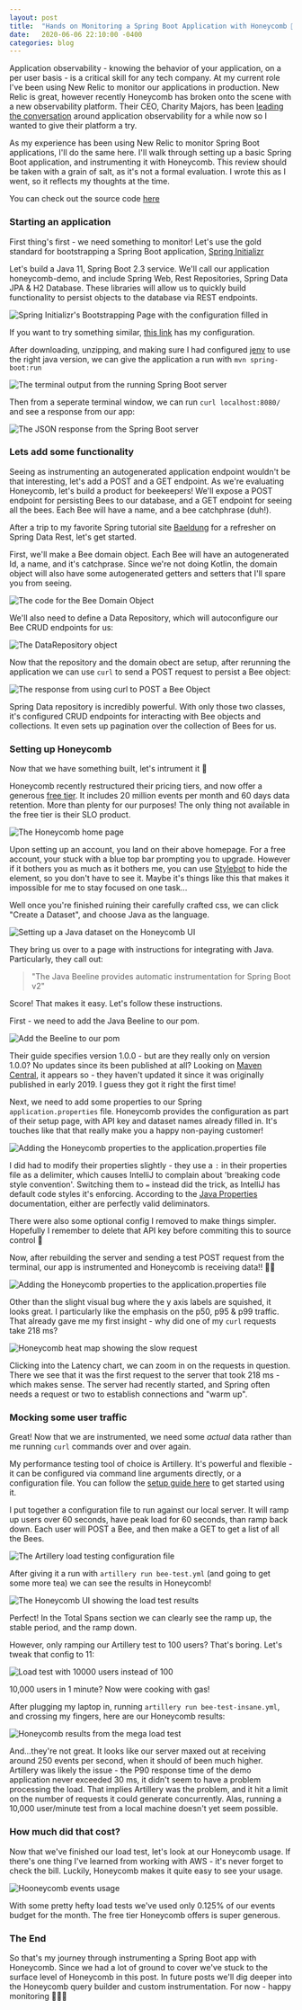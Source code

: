 ```yaml
---
layout: post
title:  "Hands on Monitoring a Spring Boot Application with Honeycomb 🐝"
date:   2020-06-06 22:10:00 -0400
categories: blog
---
```


Application observability - knowing the behavior of your application, on a per user basis - is a critical skill for any tech company.  At my current role I've been using New Relic to monitor our applications in production.  New Relic is great, however recently Honeycomb has broken onto the scene with a new observability platform.  Their CEO, Charity Majors, has been [leading the conversation](https://charity.wtf) around application observability for a while now so I wanted to give their platform a try. 

As my experience has been using New Relic to monitor Spring Boot applications, I'll do the same here. I'll walk through setting up a basic Spring Boot application, and instrumenting it with Honeycomb.  This review should be taken with a grain of salt, as it's not a formal evaluation.  I wrote this as I went, so it reflects my thoughts at the time.

You can check out the source code [here](https://github.com/cpaika/honeycomb-demo)
### Starting an application
First thing's first - we need something to monitor!  Let's use the gold standard for bootstrapping a Spring Boot application, [Spring Initializr](https://start.spring.io/)

Let's build a Java 11, Spring Boot 2.3 service.  We'll call our application honeycomb-demo, and include Spring Web, Rest Repositories, Spring Data JPA & H2 Database.  These libraries will allow us to quickly build functionality to persist objects to the database via REST endpoints.

![Spring Initializr's Bootstrapping Page with the configuration filled in](/assets/honeycomb-demo/spring-init.png)


If you want to try something similar, [this link](https://start.spring.io/#!type=maven-project&language=java&platformVersion=2.3.0.RELEASE&packaging=jar&jvmVersion=11&groupId=com.paika&artifactId=honeycomb-demo&name=honeycomb-demo&description=Demo%20project%20for%20Spring%20Boot&packageName=com.paika.honeycomb-demo&dependencies=web,data-rest,h2,data-jpa) has my configuration.

After downloading, unzipping, and making sure I had configured [jenv](https://www.jenv.be/) to use the right java version, we can give the application a run with
`mvn spring-boot:run`


![The terminal output from the running Spring Boot server](/assets/honeycomb-demo/spring-running.png)


Then from a seperate terminal window, we can run `curl localhost:8080/` and see a response from our app:


![The JSON response from the Spring Boot server](/assets/honeycomb-demo/curl-localhost.png)


### Lets add some functionality
Seeing as instrumenting an autogenerated application endpoint wouldn't be that interesting, let's add a POST and a GET endpoint.
As we're evaluating Honeycomb, let's build a product for beekeepers!  We'll expose a POST endpoint for persisting Bees to our database, and a GET endpoint for seeing all the bees.  Each Bee will have a name, and a bee catchphrase (duh!). 

After a trip to my favorite Spring tutorial site [Baeldung](https://www.baeldung.com/spring-data-rest-intro) for a refresher on Spring Data Rest, let's get started.

First, we'll make a Bee domain object.  Each Bee will have an autogenerated Id, a name, and it's catchprase.  Since we're not doing Kotlin, the domain object will also have some autogenerated getters and setters that I'll spare you from seeing.


![The code for the Bee Domain Object](/assets/honeycomb-demo/domain-code.png)


We'll also need to define a Data Repository, which will autoconfigure our Bee CRUD endpoints for us:


![The DataRepository object](/assets/honeycomb-demo/data-repository.png)


Now that the repository and the domain obect are setup, after rerunning the application we can use `curl` to send a POST request to persist a Bee object:


![The response from using curl to POST a Bee Object](/assets/honeycomb-demo/post-bee.png)

Spring Data repository is incredibly powerful.  With only those two classes, it's configured CRUD endpoints for interacting with Bee objects and collections.  It even sets up pagination over the collection of Bees for us.

### Setting up Honeycomb
Now that we have something built, let's intrument it 🔎

Honeycomb recently restructured their pricing tiers, and now offer a generous [free tier](https://ui.honeycomb.io/signup/free).  It includes 20 million events per month and 60 days data retention.  More than plenty for our purposes!  The only thing not available in the free tier is their SLO product.


![The Honeycomb home page](/assets/honeycomb-demo/honeycomb-ui.png)


Upon setting up an account, you land on their above homepage.  For a free account, your stuck with a blue top bar prompting you to upgrade.  However if it bothers you as much as it bothers me, you can use [Stylebot](https://chrome.google.com/webstore/detail/stylebot/oiaejidbmkiecgbjeifoejpgmdaleoha/related?hl=en) to hide the element, so you don't have to see it.  Maybe it's things like this that makes it impossible for me to stay focused on one task...

Well once you're finished ruining their carefully crafted css, we can click "Create a Dataset", and choose Java as the language.


![Setting up a Java dataset on the Honeycomb UI](/assets/honeycomb-demo/dataset-flow.png)


They bring us over to a page with instructions for integrating with Java.  Particularly, they call out:
>"The Java Beeline provides automatic instrumentation for Spring Boot v2"  

Score!  That makes it easy.  Let's follow these instructions.

First - we need to add the Java Beeline to our pom.

![Add the Beeline to our pom](/assets/honeycomb-demo/honey-pom.png)

Their guide specifies version 1.0.0 - but are they really only on version 1.0.0?  No updates since its been published at all?  Looking on [Maven Central](https://mvnrepository.com/artifact/io.honeycomb.beeline/beeline-spring-boot-starter/1.0.0), it appears so - they haven't updated it since it was originally published in early 2019.  I guess they got it right the first time!

Next, we need to add some properties to our Spring `application.properties` file.  Honeycomb provides the configuration as part of their setup page, with API key and dataset names already filled in.  It's touches like that that really make you a happy non-paying customer!

![Adding the Honeycomb properties to the application.properties file](/assets/honeycomb-demo/app-props.png)

I did had to modify their properties slightly - they use a `:` in their properties file as a delimiter, which causes IntelliJ to complain about 'breaking code style convention'.    Switching them to `=` instead did the trick, as IntelliJ has default code styles it's enforcing.  According to the [Java Properties](https://docs.oracle.com/javase/7/docs/api/java/util/Properties.html#load%28java.io.Reader%29) documentation, either are perfectly valid deliminators.

There were also some optional config I removed to make things simpler.  Hopefully I remember to delete that API key before commiting this to source control 🤞

Now, after rebuilding the server and sending a test POST request from the terminal, our app is instrumented and Honeycomb is receiving data!! 🎉🎉

![Adding the Honeycomb properties to the application.properties file](/assets/honeycomb-demo/got-data.png)

Other than the slight visual bug where the y axis labels are squished, it looks great.
I particularly like the emphasis on the p50, p95 & p99 traffic.  That already gave me my first insight - why did one of my `curl` requests take 218 ms?


![Honeycomb heat map showing the slow request](/assets/honeycomb-demo/why-slow.png)


Clicking into the Latency chart, we can zoom in on the requests in question.  There we see that it was the first request to the server that took 218 ms - which makes sense.  The server had recently started, and Spring often needs a request or two to establish connections and "warm up".

### Mocking some user traffic
Great! Now that we are instrumented, we need some *actual* data rather than me running `curl` commands over and over again.

My performance testing tool of choice is Artillery.  It's powerful and flexible - it can be configured via command line arguments directly, or a configuration file.  You can follow the [setup guide here](https://artillery.io/docs/getting-started/) to get started using it.

I put together a configuration file to run against our local server.  It will ramp up users over 60 seconds, have peak load for 60 seconds, than ramp back down.  Each user will POST a Bee, and then make a GET to get a list of all the Bees.

![The Artillery load testing configuration file](/assets/honeycomb-demo/artillery.png)


After giving it a run with `artillery run bee-test.yml` (and going to get some more tea) we can see the results in Honeycomb!


![The Honeycomb UI showing the load test results](/assets/honeycomb-demo/after-load-test.png)

Perfect!  In the Total Spans section we can clearly see the ramp up, the stable period, and the ramp down.

However, only ramping our Artillery test to 100 users?  That's boring.  Let's tweak that config to 11:

![Load test with 10000 users instead of 100](/assets/honeycomb-demo/insane.png)

10,000 users in 1 minute?  Now were cooking with gas!  


After plugging my laptop in, running `artillery run bee-test-insane.yml`, and crossing my fingers, here are our Honeycomb results:

![Honeycomb results from the mega load test](/assets/honeycomb-demo/max-out.png)

And...they're not great.  It looks like our server maxed out at receiving around 250 events per second, when it should of been much higher.  Artillery was likely the issue - the P90 response time of the demo application never exceeded 30 ms, it didn't seem to have a problem processing the load.  That implies Artillery was the problem, and it hit a limit on the number of requests it could generate concurrently.
Alas, running a 10,000 user/minute test from a local machine doesn't yet seem possible.

### How much did that cost?
Now that we've finished our load test, let's look at our Honeycomb usage.  If there's one thing I've learned from working with AWS - it's never forget to check the bill.  Luckily, Honeycomb makes it quite easy to see your usage.

![Hooneycomb events usage](/assets/honeycomb-demo/cost.png)

With some pretty hefty load tests we've used only 0.125% of our events budget for the month.  The free tier Honeycomb offers is super generous.

### The End
So that's my journey through instrumenting a Spring Boot app with Honeycomb.  Since we had a lot of ground to cover we've stuck to the surface level of Honeycomb in this post.  In future posts we'll dig deeper into the Honeycomb query builder and custom instrumentation.  For now - happy monitoring 🐝🐝🐝

